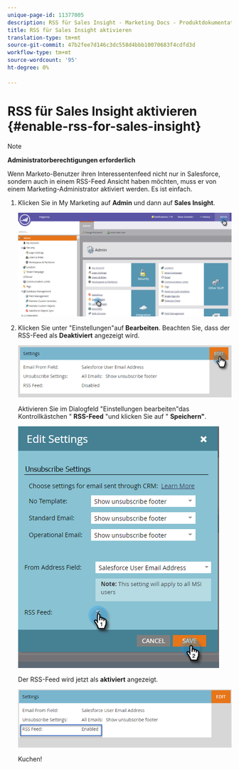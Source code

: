 ```yaml
---
unique-page-id: 11377005
description: RSS für Sales Insight - Marketing Docs - Produktdokumentation aktivieren
title: RSS für Sales Insight aktivieren
translation-type: tm+mt
source-git-commit: 47b2fee7d146c3dc558d4bbb10070683f4cdfd3d
workflow-type: tm+mt
source-wordcount: '95'
ht-degree: 0%

---
```



# RSS für Sales Insight aktivieren {#enable-rss-for-sales-insight}

>[!NOTE]
>
>**Administratorberechtigungen erforderlich**

Wenn Marketo-Benutzer ihren Interessentenfeed nicht nur in Salesforce, sondern auch in einem RSS-Feed Ansicht haben möchten, muss er von einem Marketing-Administrator aktiviert werden. Es ist einfach.

1. Klicken Sie in My Marketing auf **Admin** und dann auf **Sales Insight**.

   ![](assets/set-up-rss-1-hands.png)

1. Klicken Sie unter &quot;Einstellungen&quot;auf **Bearbeiten**. Beachten Sie, dass der RSS-Feed als **Deaktiviert** angezeigt wird.

   ![](assets/rss-settings-tab.png)

   Aktivieren Sie im Dialogfeld &quot;Einstellungen bearbeiten&quot;das Kontrollkästchen &quot; **RSS-Feed** &quot;und klicken Sie auf &quot; **Speichern&quot;**.

   ![](assets/rss-edit-settings-2-hands.png)

   Der RSS-Feed wird jetzt als **aktiviert** angezeigt.

   ![](assets/rss-final-box.png)

   Kuchen!

